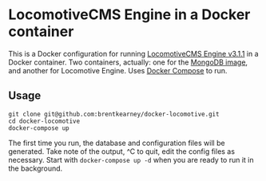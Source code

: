 # LocomotiveCMS Engine in a Docker container

This is a Docker configuration for running [LocomotiveCMS Engine v3.1.1](https://github.com/locomotivecms/engine) in a Docker container. Two containers, actually: one for the [MongoDB image](https://hub.docker.com/r/_/mongo/), and another for Locomotive Engine. Uses [Docker Compose](https://docs.docker.com/compose/) to run.

## Usage

```
git clone git@github.com:brentkearney/docker-locomotive.git
cd docker-locomotive
docker-compose up
```

The first time you run, the database and configuration files will be generated. Take note of the output, ^C to quit, edit the config files as necessary. Start with `docker-compose up -d` when you are ready to run it in the background.


